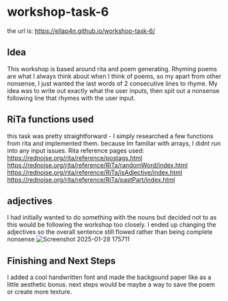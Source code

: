 # workshop-task-6
the url is: https://ellap4n.github.io/workshop-task-6/

## Idea
This workshop is based around rita and poem generating. 
Rhyming poems are what I always think about when I think of poems, so my apart from other nonsense, I just wanted the last words of 2 consecutive lines to rhyme. 
My idea was to write out exactly what the user inputs, then spit out a nonsense following line that rhymes with the user input. 

## RiTa functions used
this task was pretty straightforward - I simply researched a few functions from rita and implemented them. because Im familiar with arrays, I didnt run into any input issues. 
Rita reference pages used:
https://rednoise.org/rita/reference/postags.html
https://rednoise.org/rita/reference/RiTa/randomWord/index.html
https://rednoise.org/rita/reference/RiTa/isAdjective/index.html
https://rednoise.org/rita/reference/RiTa/pastPart/index.html

## adjectives
I had initially wanted to do something with the nouns but decided not to as this would be following the workshop too closely. I ended up changing the adjectives so the overall sentence still flowed rather than being complete nonsense
![Screenshot 2025-01-28 175711](https://github.com/user-attachments/assets/1dfd4e85-ba62-4cd0-b9dd-355a57ea67de)

## Finishing and Next Steps
I added a cool handwritten font and made the backgound paper like as a little aesthetic bonus. 
next steps would be maybe a way to save the poem or create more texture. 
